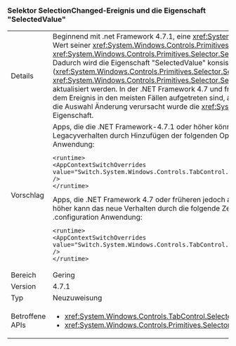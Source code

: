 ### <a name="selector-selectionchanged-event-and-selectedvalue-property"></a>Selektor SelectionChanged-Ereignis und die Eigenschaft "SelectedValue"

|   |   |
|---|---|
|Details|Beginnend mit .net Framework 4.7.1, eine <xref:System.Windows.Controls.Primitives.Selector> immer aktualisiert den Wert seiner <xref:System.Windows.Controls.Primitives.Selector.SelectedValue%2A> Eigenschaft vor dem Auslösen der <xref:System.Windows.Controls.Primitives.Selector.SelectionChanged> Ereignis, wenn sich die Auswahl ändert. Dadurch wird die Eigenschaft "SelectedValue" konsistent mit den anderen Auswahl-Eigenschaften (<xref:System.Windows.Controls.Primitives.Selector.SelectedItem%2A> und <xref:System.Windows.Controls.Primitives.Selector.SelectedIndex%2A>), die vor dem Auslösen des Ereignisses aktualisiert werden. In der .NET Framework 4.7 und früheren Versionen wird das Update, das "SelectedValue" vor dem Ereignis in den meisten Fällen aufgetreten sind, aber es nach dem Ereignis aufgetreten ist, wenn durch ändern die Auswahl Änderung verursacht wurde die <xref:System.Windows.Controls.Primitives.Selector.SelectedValue%2A> Eigenschaft.|
|Vorschlag|Apps, die die .NET Framework-4.7.1 oder höher können abwählen dies ändern, und Verwenden von Legacyverhalten durch Hinzufügen der folgenden Optionen, um die <code>&lt;runtime&gt;</code> Abschnitt der Konfigurationsdatei der Anwendung:<pre><code class="language-xml">&lt;runtime&gt;&#13;&#10;&lt;AppContextSwitchOverrides&#13;&#10;value=&quot;Switch.System.Windows.Controls.TabControl.SelectionPropertiesCanLagBehindSelectionChangedEvent=true&quot; /&gt;&#13;&#10;&lt;/runtime&gt;&#13;&#10;</code></pre>Apps, die .NET Framework 4.7 oder früheren jedoch abzielen, auf .NET Framework 4.7.1 ausgeführt werden oder höher kann das neue Verhalten durch die folgende Zeile zum Hinzufügen der <code>&lt;runtime&gt;</code> Abschnitt der Datei .configuration Anwendung:<pre><code class="language-xml">&lt;runtime&gt;&#13;&#10;&lt;AppContextSwitchOverrides value=&quot;Switch.System.Windows.Controls.TabControl.SelectionPropertiesCanLagBehindSelectionChangedEvent=false&quot; /&gt;&#13;&#10;&lt;/runtime&gt;&#13;&#10;</code></pre>|
|Bereich|Gering|
|Version|4.7.1|
|Typ|Neuzuweisung|
|Betroffene APIs|<ul><li><xref:System.Windows.Controls.TabControl.SelectedContent?displayProperty=nameWithType></li><li><xref:System.Windows.Controls.Primitives.Selector.SelectionChanged?displayProperty=nameWithType></li></ul>|

